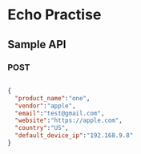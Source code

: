 # Echo Practise

## Sample API
### POST
```json

{
  "product_name":"one",
  "vendor":"apple",
  "email":"test@gmail.com",
  "website":"https://apple.com",
  "country":"US",
  "default_device_ip":"192.168.9.8"
}

```